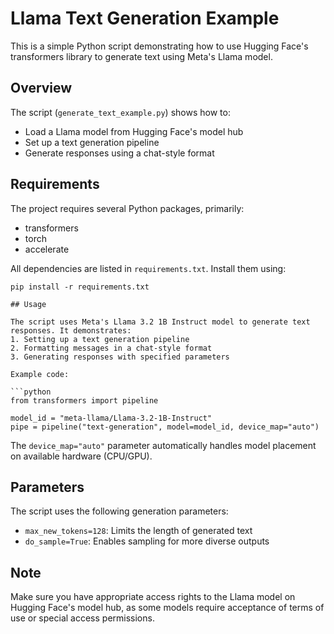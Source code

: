 # Llama Text Generation Example

This is a simple Python script demonstrating how to use Hugging Face's transformers library to generate text using Meta's Llama model.

## Overview

The script (`generate_text_example.py`) shows how to:
- Load a Llama model from Hugging Face's model hub
- Set up a text generation pipeline
- Generate responses using a chat-style format

## Requirements

The project requires several Python packages, primarily:
- transformers
- torch
- accelerate

All dependencies are listed in `requirements.txt`. Install them using:

```
pip install -r requirements.txt

## Usage

The script uses Meta's Llama 3.2 1B Instruct model to generate text responses. It demonstrates:
1. Setting up a text generation pipeline
2. Formatting messages in a chat-style format
3. Generating responses with specified parameters

Example code:

```python
from transformers import pipeline

model_id = "meta-llama/Llama-3.2-1B-Instruct"
pipe = pipeline("text-generation", model=model_id, device_map="auto")
```

The `device_map="auto"` parameter automatically handles model placement on available hardware (CPU/GPU).

## Parameters

The script uses the following generation parameters:
- `max_new_tokens=128`: Limits the length of generated text
- `do_sample=True`: Enables sampling for more diverse outputs

## Note

Make sure you have appropriate access rights to the Llama model on Hugging Face's model hub, as some models require acceptance of terms of use or special access permissions.